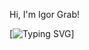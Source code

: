Hi, I'm Igor Grab!





    
  [![Typing SVG](https://readme-typing-svg.demolab.com?font=Fira+Code&pause=1000&color=F79C10&vCenter=true&multiline=true&random=false&width=435&height=60&lines=Welcome+to+my+repository;I'm+happy+you+came)] 
